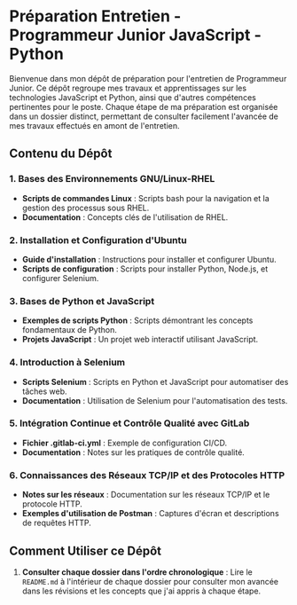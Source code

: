 # Préparation Entretien - Programmeur Junior JavaScript - Python

Bienvenue dans mon dépôt de préparation pour l'entretien de Programmeur Junior. Ce dépôt regroupe mes travaux et apprentissages sur les technologies JavaScript et Python, ainsi que d'autres compétences pertinentes pour le poste. Chaque étape de ma préparation est organisée dans un dossier distinct, permettant de consulter facilement l'avancée de mes travaux effectués en amont de l'entretien.

## Contenu du Dépôt

### 1. Bases des Environnements GNU/Linux-RHEL
- **Scripts de commandes Linux** : Scripts bash pour la navigation et la gestion des processus sous RHEL.
- **Documentation** : Concepts clés de l'utilisation de RHEL.

### 2. Installation et Configuration d'Ubuntu
- **Guide d'installation** : Instructions pour installer et configurer Ubuntu.
- **Scripts de configuration** : Scripts pour installer Python, Node.js, et configurer Selenium.

### 3. Bases de Python et JavaScript
- **Exemples de scripts Python** : Scripts démontrant les concepts fondamentaux de Python.
- **Projets JavaScript** : Un projet web interactif utilisant JavaScript.

### 4. Introduction à Selenium
- **Scripts Selenium** : Scripts en Python et JavaScript pour automatiser des tâches web.
- **Documentation** : Utilisation de Selenium pour l'automatisation des tests.

### 5. Intégration Continue et Contrôle Qualité avec GitLab
- **Fichier .gitlab-ci.yml** : Exemple de configuration CI/CD.
- **Documentation** : Notes sur les pratiques de contrôle qualité.

### 6. Connaissances des Réseaux TCP/IP et des Protocoles HTTP
- **Notes sur les réseaux** : Documentation sur les réseaux TCP/IP et le protocole HTTP.
- **Exemples d'utilisation de Postman** : Captures d'écran et descriptions de requêtes HTTP.

## Comment Utiliser ce Dépôt

1. **Consulter chaque dossier dans l'ordre chronologique** : Lire le `README.md` à l'intérieur de chaque dossier pour consulter mon avancée dans les révisions et les concepts que j'ai appris à chaque étape.
